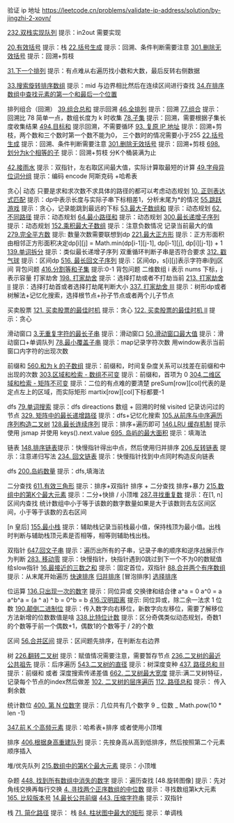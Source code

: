 验证 ip 地址
https://leetcode.cn/problems/validate-ip-address/solution/by-jingzhi-2-xovn/

[232.双栈实现队列](./src/232.implement-queue-using-stacks.js) 提示：in2out 需要实现

[20.有效括号](./src/20.valid-parentheses.js) 提示：栈
[22.括号生成](./src/22.generate-parentheses.js) 提示：回溯、条件判断需要注意
[301.删除无效括号](./src/301.remove-invalid-parentheses.js) 提示：回溯+剪枝

[31.下一个排列](./src/31.next-permutation.js) 提示：有点难从右遍历找小数和大数，最后反转右侧数据

[33.搜索旋转排序数组](./src/33.search-in-rotated-sorted-array.js) 提示：mid 与边界相比然后在连续区间进行查找
[34.在排序数组中查找元素的第一个和最后一个位置](./src/34.find-first-and-last-position-of-element-in-sorted-array.js)

排列组合（回溯）
[39.组合总和](./src/39.combination-sum.js) 提示回溯
[46.全排列](./src/46.permutations.js) 提示：回溯
[77.组合](./src/77.combinations.js) 提示：回溯比 78 简单一点，数组长度为 k 时收集
[78.子集](./src/78.subsets.js) 提示：回溯，需要根据子集长度收集结果
[494.目标和](./src/494.target-sum.js) 提示回溯，不需要循环
[93. 复原 IP 地址](./src/93.restore-ip-addresses.js) 提示：回溯+剪枝，两个数和三个数时第一个数不能为0， 三个数时的情况需要小于255
[22.括号生成](./src/22.generate-parentheses.js) 提示：回溯、条件判断需要注意
[301.删除无效括号](./src/301.remove-invalid-parentheses.js) 提示：回溯+剪枝
[698. 划分为k个相等的子](./src/698.%E5%88%92%E5%88%86%E4%B8%BAk%E4%B8%AA%E7%9B%B8%E7%AD%89%E7%9A%84%E5%AD%90%E9%9B%86.js) 提示：回溯+剪枝 分K个桶装满为止

[42.接雨水](./src/42.trapping-rain-water.js) 提示：双指针，左右取区间最大值，实际计算取最短的计算
[49.字母异位词分组](./src/49.group-anagrams.js) 提示：编码 encode 阿斯克码 +哈希表

贪心| 动态 只要是求和求次数不求具体的路径的都可以考虑动态规划
[10. 正则表达式匹配](./src/10.regular-expression-matching.js) 提示：dp中表示长度与实际子串下标相差1，分析末尾为*的情况
[55.跳跃游戏](./src/55.jump-game.js) 提示：贪心，记录能跳到最远的下标
[53.最大子数组和](./src/53.maximum-subarray.js) 提示：动态规划
[62.不同路径](./src/62.unique-paths.js) 提示：动态规划
[64.最小路径和](./src/64.minimum-path-sum.js) 提示：动态规划
[300.最长递增子序列](./src/300.longest-increasing-subsequence.js) 提示：动态规划
[152.乘积最大子数组](./src/152.maximum-product-subarray.js) 提示：注意负数情况 记录当前最大的值
[279.完全平方数](./src/279.perfect-squares.js) 提示: 数量次数需要联想到dp
[221.最大正方形](./src/221.maximal-square.js) 提示：正方形面积由相邻正方形面积决定dp[i][j] = Math.min(dp[i-1][j-1], dp[i-1][j], dp[i][j-1]) + 1
[139.单词拆分](./src/139.word-break.js) 提示：类似最长递增子序列 双重循环判断子串是否符合要求
[312. 戳气球](./src/312.burst-balloons.js) 提示：区间dp
[516. 最长回文子序列](./src/516.longest-palindromic-subsequence.js) 提示：区间dp，s[i][j]表示字符串i到j区间
背包问题
[416.分割等和子集](./src/416.partition-equal-subset-sum.js) 提示:0-1 背包问题 二维数组 i 表示 nums 下标，j 表示容量
打家劫舍
[198. 打家劫舍](./src/198.%E6%89%93%E5%AE%B6%E5%8A%AB%E8%88%8D.js) 提示：选择打劫或者不打劫当前
[213. 打家劫舍II](./src/213.%E6%89%93%E5%AE%B6%E5%8A%AB%E8%88%8D-ii.js) 提示：选择打劫首或者选择打劫尾判断大小
[337. 打家劫舍 III](./src/337.%E6%89%93%E5%AE%B6%E5%8A%AB%E8%88%8D-iii.js) 提示：树形dp或者树解法+记忆化搜索，选择根节点+孙子节点或者两个儿子节点

买卖股票
[121. 买卖股票的最佳时机](./src/121.best-time-to-buy-and-sell-stock.js) 提示：贪心
[122. 买卖股票的最佳时机 II](./src/122.best-time-to-buy-and-sell-stock-ii.js) 提示：贪心

滑动窗口
[3.无重复字符的最长子串](./src/3.longest-substring-without-repeating-characters.js) 提示：滑动窗口
[50.滑动窗口最大值](./src/239.sliding-window-maximum.js) 提示：滑动窗口+单调队列
[78.最小覆盖子串](./src/76.minimum-window-substring.js) 提示：map记录字符次数 用window表示当前窗口内字符的出现次数

前缀和
[560.和为 k 的子数组](./src/560.subarray-sum-equals-k.js) 提示：前缀和，时间复杂度关系可以找差在前缀和中出现的次数
[303.区域和检索 - 数组不可变](./src/303.range-sum-query-immutable.js) 提示：前缀和，首项为 0
[304.二维区域和检索 - 矩阵不可变](./src/304.range-sum-query-2-d-immutable.js) 提示：二位的有点难的要清楚 preSum[row][col]代表的是定点左上的区域，而实际矩形 martix[row][col]下标都要-1

dfs
[79.单词搜索](./src/79.word-search.js) 提示：dfs direactions 数组 + 回溯的时候 visited 记录访问过的节点
[329. 矩阵中的最长递增路径](./src/329.longest-increasing-path-in-a-matrix.js) 提示：dfs+记忆化搜索
[105.从前序与中序遍历序列构造二叉树](./src/105.construct-binary-tree-from-preorder-and-inorder-traversal.js)
[128.最长连续序列](./src/128.longest-consecutive-sequence.js) 提示：排序+遍历即可
[146.LRU 缓存机制](./src/146.lru-cache.js) 提示使用 jsmap 并使用 keys().next.value
[695. 岛屿的最大面积](./src/695.max-area-of-island.js) 提示：填海法

链表
[148.排序链表](./src/148.sort-list.js)提示：快慢指针得出中点，然后使用归并排序
[206.反转链表](./src/206.reverse-linked-list.js) 提示：注意递归写法
[234. 回文链表](./src/234.palindrome-linked-list.js) 提示：快慢指针找到中点同时构造反向链表

dfs
[200.岛屿数量](./src/200.number-of-islands.js) 提示：dfs,填海法

二分查找
[611.有效三角形](./src/611.valid-triangle-number.js) 提示：排序+双指针 排序 + 二分查找 排序+暴力
[215.数组中的第K个最大元素](./src/215.kth-largest-element-in-an-array.js) 提示：二分+快排 / 小顶堆
[287.寻找重复数](./src/287.find-the-duplicate-number.js) 提示：在[1, n]区间内查找 统计数组中小于等于该数的数字数量如果是大于该数则去左区间区间，小于等于该数的去右区间

[n 皇后]
[155.最小栈](./src/155.min-stack.js) 提示：辅助栈记录当前栈最小值，保持栈顶为最小值。出栈时判断与辅助栈顶元素是否相等，相等则辅助栈出栈。

双指针
[647.回文子串](./src/647.palindromic-substrings.js) 提示：遍历出所有的子串，记录子串的顺序和逆序战展示作为判断
[283. 移动零](./src/283.move-zeroes.js) 提示：快慢指针，快指针遇到0跳过到下一个不为0的数赋值给slow指针
[16.最接近的三数之和](./src/16.3-sum-closest.js) 提示：固定首位，双指针
[88.合并两个有序数组](./src/88.merge-sorted-array.js) 提示：从末尾开始遍历
[快速排序]()
[归并排序]()
[冒泡排序]
[选择排序]()

位运算
[136.只出现一次的数字](./src/136.single-number.js) 提示：同位异或 交换律和结合律 a^a = 0 a^0 = a a^b^a = (a ^ a) ^ b = 0^b = b
[416.汉明距离](./src/461.hamming-distance.js) 提示: 同位异或，除二余一法求 1 位数
[190.颠倒二进制位](./src/190.reverse-bits.js) 提示：传入数字向右移位，新数字向左移位，需要了解移位方法新增的位数数值是啥
[338.比特位计数](./src/338.counting-bits.js) 提示：区分奇偶类似动态规划，奇数1的个数等于前一个偶数+1，偶数1的个数等于 / 2的个数

区间
[56.合并区间](./src/56.merge-intervals.js) 提示：区间题先排序，在判断左右边界

树
[226.翻转二叉树](./src/226.invert-binary-tree.js) 提示：赋值情况需要注意，需要暂存节点
[236.二叉树的最近公共祖先](./src/236.lowest-common-ancestor-of-a-binary-tree.js) 提示：后序遍历
[543.二叉树的直径](./src/543.diameter-of-binary-tree.js) 提示：树深度变种
[437. 路径总和 III](./src/437.path-sum-iii.js) 提示：前缀和 或者 深度搜索传递差值
[662. 二叉树最大宽度](./src/662.maximum-width-of-binary-tree.js) 提示:满二叉树特征，记录每个节点的index然后做差
[102. 二叉树的层序遍历](./src/102.binary-tree-level-order-traversal.js)
[112. 路径总和](./src/112.path-sum.js) 提示： 传入剩余数

统计数位
[400. 第 N 位数字](./src/400.nth-digit.js) 提示：几位共有几个数字 9 _ 位数 _ Math.pow(10 \* len -1)

[347.前 K 个高频元素](./src/347.top-k-frequent-elements.js) 提示：哈希表+排序 或者使用小顶堆

排序
[406.根据身高重建队列](./src/406.queue-reconstruction-by-height.js) 提示：先按身高从高到低排序，然后按照第二个元素顺序插入

堆/优先队列
[215.数组中的第K个最大元素](./src/215.kth-largest-element-in-an-array.js) 提示：小顶堆

杂题
[448. 找到所有数组中消失的数字](./src/448.find-all-numbers-disappeared-in-an-array.js) 提示：遍历查找
[48.旋转图像] 提示：先对角线交换再每行交换
[4. 寻找两个正序数组的中位数](./src/4.median-of-two-sorted-arrays.js) 提示：寻找数组第k大元素
[165. 比较版本号](./src/165.compare-version-numbers.js)
[14.最长公共前缀](./src/14.longest-common-prefix.js)
[443. 压缩字符串](./src/443.string-compression.js) 提示：双指针


栈
[71. 简化路径](./src/71.simplify-path.js) 提示： 栈
[84. 柱状图中最大的矩形](./src/84.largest-rectangle-in-histogram.js) 提示：单调栈